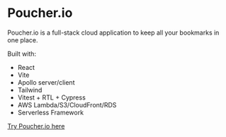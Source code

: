 # Poucher.io 

Poucher.io is a full-stack cloud application to keep all your bookmarks in one place.

Built with:

- React
- Vite
- Apollo server/client
- Tailwind
- Vitest + RTL + Cypress
- AWS Lambda/S3/CloudFront/RDS
- Serverless Framework

[Try Poucher.io here](https://bookmark-app-seven.vercel.app/)